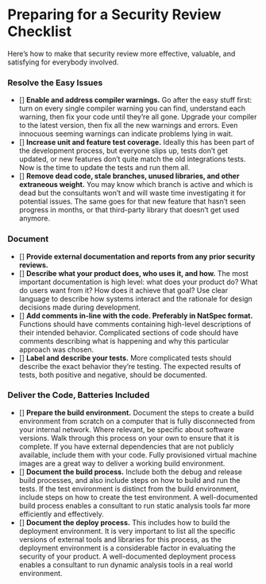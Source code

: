 # Preparing for a Security Review Checklist
Here’s how to make that security review more effective, valuable, and satisfying for everybody involved.

### Resolve the Easy Issues
- [] **Enable and address compiler warnings.** Go after the easy stuff first: turn on every single compiler warning you can find, understand each warning, then fix your code until they’re all gone. Upgrade your compiler to the latest version, then fix all the new warnings and errors. Even innocuous seeming warnings can indicate problems lying in wait.
- [] **Increase unit and feature test coverage.** Ideally this has been part of the development process, but everyone slips up, tests don’t get updated, or new features don’t quite match the old integrations tests. Now is the time to update the tests and run them all.
- [] **Remove dead code, stale branches, unused libraries, and other extraneous weight.** You may know which branch is active and which is dead but the consultants won’t and will waste time investigating it for potential issues. The same goes for that new feature that hasn’t seen progress in months, or that third-party library that doesn’t get used anymore.

### Document
- [] **Provide external documentation and reports from any prior security reviews.**
- [] **Describe what your product does, who uses it, and how.** The most important documentation is high level: what does your product do? What do users want from it? How does it achieve that goal? Use clear language to describe how systems interact and the rationale for design decisions made during development.
- [] **Add comments in-line with the code. Preferably in NatSpec format.** Functions should have comments containing high-level descriptions of their intended behavior. Complicated sections of code should have comments describing what is happening and why this particular approach was chosen.
- [] **Label and describe your tests.** More complicated tests should describe the exact behavior they’re testing. The expected results of tests, both positive and negative, should be documented.

### Deliver the Code, Batteries Included
- [] **Prepare the build environment.** Document the steps to create a build environment from scratch on a computer that is fully disconnected from your internal network. Where relevant, be specific about software versions. Walk through this process on your own to ensure that it is complete. If you have external dependencies that are not publicly available, include them with your code. Fully provisioned virtual machine images are a great way to deliver a working build environment.
- [] **Document the build process.** Include both the debug and release build processes, and also include steps on how to build and run the tests. If the test environment is distinct from the build environment, include steps on how to create the test environment. A well-documented build process enables a consultant to run static analysis tools far more efficiently and effectively.
- [] **Document the deploy process.** This includes how to build the deployment environment. It is very important to list all the specific versions of external tools and libraries for this process, as the deployment environment is a considerable factor in evaluating the security of your product. A well-documented deployment process enables a consultant to run dynamic analysis tools in a real world environment.